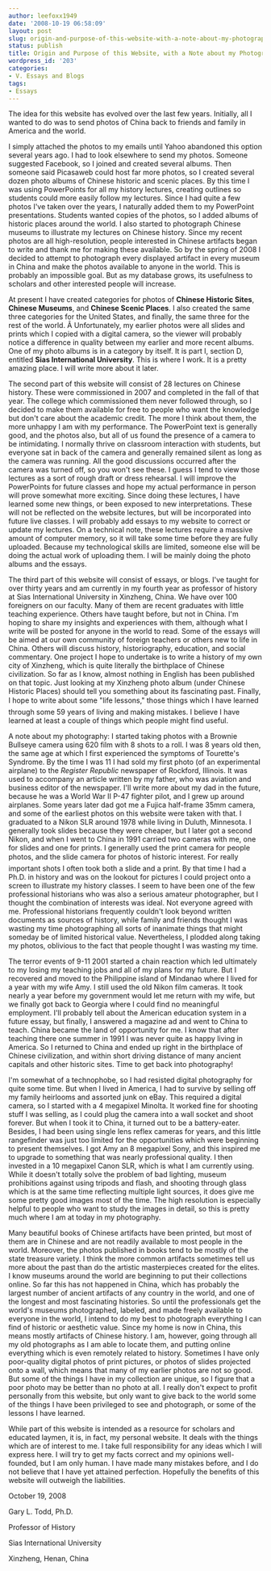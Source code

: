 ```yaml
---
author: leefoxx1949
date: '2008-10-19 06:58:09'
layout: post
slug: origin-and-purpose-of-this-website-with-a-note-about-my-photography
status: publish
title: Origin and Purpose of this Website, with a Note about my Photography
wordpress_id: '203'
categories:
- V. Essays and Blogs
tags:
- Essays
---
```


The idea for this website has evolved over the last few years. Initially, all
I wanted to do was to send photos of China back to friends and family in
America and the world.

I simply attached the photos to my emails until Yahoo abandoned this option
several years ago. I had to look elsewhere to send my photos. Someone
suggested Facebook, so I joined and created several albums. Then someone said
Picasaweb could host far more photos, so I created several dozen photo albums
of Chinese historic and scenic places. By this time I was using PowerPoints
for all my history lectures, creating outlines so students could more easily
follow my lectures. Since I had quite a few photos I've taken over the years,
I naturally added them to my PowerPoint presentations. Students wanted copies
of the photos, so I added albums of historic places around the world. I also
started to photograph Chinese museums to illustrate my lectures on Chinese
history. Since my recent photos are all high-resolution, people interested in
Chinese artifacts began to write and thank me for making these available. So
by the spring of 2008 I decided to attempt to photograph every displayed
artifact in every museum in China and make the photos available to anyone in
the world. This is probably an impossible goal. But as my database grows, its
usefulness to scholars and other interested people will increase.

At present I have created categories for photos of **Chinese Historic Sites**,
**Chinese Museums**, and **Chinese Scenic Places**. I also created the same
three categories for the United States, and finally, the same three for the
rest of the world. Â Unfortunately, my earlier photos were all slides and
prints which I copied with a digital camera, so the viewer will probably
notice a difference in quality between my earlier and more recent albums. One
of my photo albums is in a category by itself. It is part I, section D,
entitled **Sias International University**. This is where I work. It is a
pretty amazing place. I will write more about it later.

The second part of this website will consist of 28 lectures on Chinese
history. These were commissioned in 2007 and completed in the fall of that
year. The college which commissioned them never followed through, so I decided
to make them available for free to people who want the knowledge but don't
care about the academic credit. The more I think about them, the more unhappy
I am with my performance. The PowerPoint text is generally good, and the
photos also, but all of us found the presence of a camera to be intimidating.
I normally thrive on classroom interaction with students, but everyone sat in
back of the camera and generally remained silent as long as the camera was
running. All the good discussions occurred after the camera was turned off, so
you won't see these. I guess I tend to view those lectures as a sort of rough
draft or dress rehearsal. I will improve the PowerPoints for future classes
and hope my actual performance in person will prove somewhat more exciting.
Since doing these lectures, I have learned some new things, or been exposed to
new interpretations. These will not be reflected on the website lectures, but
will be incorporated into future live classes. I will probably add essays to
my website to correct or update my lectures. On a technical note, these
lectures require a massive amount of computer memory, so it will take some
time before they are fully uploaded. Because my technological skills are
limited, someone else will be doing the actual work of uploading them. I will
be mainly doing the photo albums and the essays.

The third part of this website will consist of essays, or blogs. I've taught
for over thirty years and am currently in my fourth year as professor of
history at Sias International University in Xinzheng, China. We have over 100
foreigners on our faculty. Many of them are recent graduates with little
teaching experience. Others have taught before, but not in China. I'm hoping
to share my insights and experiences with them, although what I write will be
posted for anyone in the world to read. Some of the essays will be aimed at
our own community of foreign teachers or others new to life in China. Others
will discuss history, historiography, education, and social commentary. One
project I hope to undertake is to write a history of my own city of Xinzheng,
which is quite literally the birthplace of Chinese civilization. So far as I
know, almost nothing in English has been published on that topic. Just looking
at my Xinzheng photo album (under Chinese Historic Places) should tell you
something about its fascinating past. Finally, I hope to write about some
"life lessons," those things which I have learned through some 59 years of
living and making mistakes. I believe I have learned at least a couple of
things which people might find useful.

A note about my photography: I started taking photos with a Brownie Bullseye
camera using 620 film with 8 shots to a roll. I was 8 years old then, the same
age at which I first experienced the symptoms of Tourette's Syndrome. By the
time I was 11 I had sold my first photo (of an experimental airplane) to the
_Register Republic_ newspaper of Rockford, Illinois. It was used to accompany
an article written by my father, who was aviation and business editor of the
newspaper. I'll write more about my dad in the future, because he was a World
War II P-47 fighter pilot, and I grew up around airplanes. Some years later
dad got me a Fujica half-frame 35mm camera, and some of the earliest photos on
this website were taken with that. I graduated to a Nikon SLR around 1978
while living in Duluth, Minnesota. I generally took slides because they were
cheaper, but I later got a second Nikon, and when I went to China in 1991
carried two cameras with me, one for slides and one for prints. I generally
used the print camera for people photos, and the slide camera for photos of
historic interest. For really important shots I often took both a slide and a
print. By that time I had a Ph.D. in history and was on the lookout for
pictures I could project onto a screen to illustrate my history classes. I
seem to have been one of the few professional historians who was also a
serious amateur photographer, but I thought the combination of interests was
ideal. Not everyone agreed with me. Professional historians frequently
couldn't look beyond written documents as sources of history, while family and
friends thought I was wasting my time photographing all sorts of inanimate
things that might someday be of limited historical value. Nevertheless, I
plodded along taking my photos, oblivious to the fact that people thought I
was wasting my time.

The terror events of 9-11 2001 started a chain reaction which led ultimately
to my losing my teaching jobs and all of my plans for my future. But I
recovered and moved to the Philippine island of Mindanao where I lived for a
year with my wife Amy. I still used the old Nikon film cameras. It took nearly
a year before my government would let me return with my wife, but we finally
got back to Georgia where I could find no meaningful employment. I'll probably
tell about the American education system in a future essay, but finally, I
answered a magazine ad and went to China to teach. China became the land of
opportunity for me. I know that after teaching there one summer in 1991 I was
never quite as happy living in America. So I returned to China and ended up
right in the birthplace of Chinese civilization, and within short driving
distance of many ancient capitals and other historic sites. Time to get back
into photography!

I'm somewhat of a technophobe, so I had resisted digital photography for quite
some time. But when I lived in America, I had to survive by selling off my
family heirlooms and assorted junk on eBay. This required a digital camera, so
I started with a 4 megapixel Minolta. It worked fine for shooting stuff I was
selling, as I could plug the camera into a wall socket and shoot forever. But
when I took it to China, it turned out to be a battery-eater. Besides, I had
been using single lens reflex cameras for years, and this little rangefinder
was just too limited for the opportunities which were beginning to present
themselves. I got Amy an 8 megapixel Sony, and this inspired me to upgrade to
something that was nearly professional quality. I then invested in a 10
megapixel Canon SLR, which is what I am currently using. While it doesn't
totally solve the problem of bad lighting, museum prohibitions against using
tripods and flash, and shooting through glass which is at the same time
reflecting multiple light sources, it does give me some pretty good images
most of the time. The high resolution is especially helpful to people who want
to study the images in detail, so this is pretty much where I am at today in
my photography.

Many beautiful books of Chinese artifacts have been printed, but most of them
are in Chinese and are not readily available to most people in the world.
Moreover, the photos published in books tend to be mostly of the state
treasure variety. I think the more common artifacts sometimes tell us more
about the past than do the artistic masterpieces created for the elites. I
know museums around the world are beginning to put their collections online.
So far this has not happened in China, which has probably the largest number
of ancient artifacts of any country in the world, and one of the longest and
most fascinating histories. So until the professionals get the world's museums
photographed, labeled, and made freely available to everyone in the world, I
intend to do my best to photograph everything I can find of historic or
aesthetic value. Since my home is now in China, this means mostly artifacts of
Chinese history. I am, however, going through all my old photographs as I am
able to locate them, and putting online everything which is even remotely
related to history. Sometimes I have only poor-quality digital photos of print
pictures, or photos of slides projected onto a wall, which means that many of
my earlier photos are not so good. But some of the things I have in my
collection are unique, so I figure that a poor photo may be better than no
photo at all. I really don't expect to profit personally from this website,
but only want to give back to the world some of the things I have been
privileged to see and photograph, or some of the lessons I have learned.

While part of this website is intended as a resource for scholars and educated
laymen, it is, in fact, my personal website. It deals with the things which
are of interest to me. I take full responsibility for any ideas which I will
express here. I will try to get my facts correct and my opinions well-founded,
but I am only human. I have made many mistakes before, and I do not believe
that I have yet attained perfection. Hopefully the benefits of this website
will outweigh the liabilities.

October 19, 2008

Gary L. Todd, Ph.D.

Professor of History

Sias International University

Xinzheng, Henan, China

